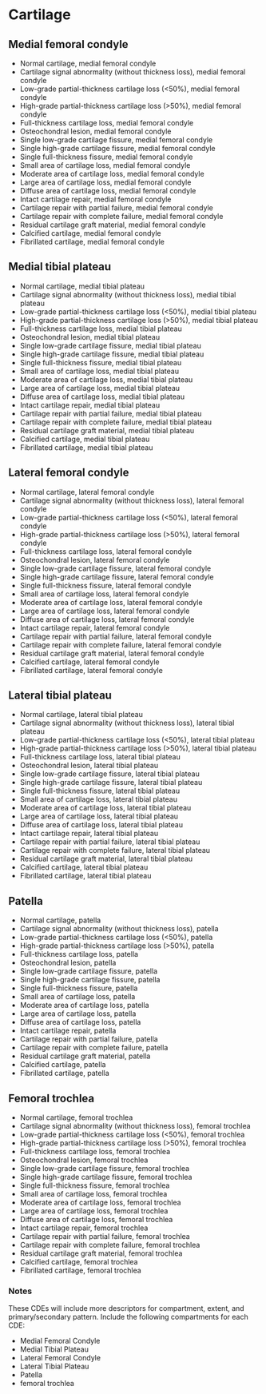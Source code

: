 # Cartilage

## Medial femoral condyle

- Normal cartilage, medial femoral condyle
- Cartilage signal abnormality (without thickness loss), medial femoral condyle
- Low-grade partial-thickness cartilage loss (<50%), medial femoral condyle
- High-grade partial-thickness cartilage loss (>50%), medial femoral condyle
- Full-thickness cartilage loss, medial femoral condyle
- Osteochondral lesion, medial femoral condyle
- Single low-grade cartilage fissure, medial femoral condyle
- Single high-grade cartilage fissure, medial femoral condyle
- Single full-thickness fissure, medial femoral condyle
- Small area of cartilage loss, medial femoral condyle
- Moderate area of cartilage loss, medial femoral condyle
- Large area of cartilage loss, medial femoral condyle
- Diffuse area of cartilage loss, medial femoral condyle
- Intact cartilage repair, medial femoral condyle
- Cartilage repair with partial failure, medial femoral condyle
- Cartilage repair with complete failure, medial femoral condyle
- Residual cartilage graft material, medial femoral condyle
- Calcified cartilage, medial femoral condyle
- Fibrillated cartilage, medial femoral condyle

## Medial tibial plateau

- Normal cartilage, medial tibial plateau
- Cartilage signal abnormality (without thickness loss), medial tibial plateau
- Low-grade partial-thickness cartilage loss (<50%), medial tibial plateau
- High-grade partial-thickness cartilage loss (>50%), medial tibial plateau
- Full-thickness cartilage loss, medial tibial plateau
- Osteochondral lesion, medial tibial plateau
- Single low-grade cartilage fissure, medial tibial plateau
- Single high-grade cartilage fissure, medial tibial plateau
- Single full-thickness fissure, medial tibial plateau
- Small area of cartilage loss, medial tibial plateau
- Moderate area of cartilage loss, medial tibial plateau
- Large area of cartilage loss, medial tibial plateau
- Diffuse area of cartilage loss, medial tibial plateau
- Intact cartilage repair, medial tibial plateau
- Cartilage repair with partial failure, medial tibial plateau
- Cartilage repair with complete failure, medial tibial plateau
- Residual cartilage graft material, medial tibial plateau
- Calcified cartilage, medial tibial plateau
- Fibrillated cartilage, medial tibial plateau

## Lateral femoral condyle

- Normal cartilage, lateral femoral condyle
- Cartilage signal abnormality (without thickness loss), lateral femoral condyle
- Low-grade partial-thickness cartilage loss (<50%), lateral femoral condyle
- High-grade partial-thickness cartilage loss (>50%), lateral femoral condyle
- Full-thickness cartilage loss, lateral femoral condyle
- Osteochondral lesion, lateral femoral condyle
- Single low-grade cartilage fissure, lateral femoral condyle
- Single high-grade cartilage fissure, lateral femoral condyle
- Single full-thickness fissure, lateral femoral condyle
- Small area of cartilage loss, lateral femoral condyle
- Moderate area of cartilage loss, lateral femoral condyle
- Large area of cartilage loss, lateral femoral condyle
- Diffuse area of cartilage loss, lateral femoral condyle
- Intact cartilage repair, lateral femoral condyle
- Cartilage repair with partial failure, lateral femoral condyle
- Cartilage repair with complete failure, lateral femoral condyle
- Residual cartilage graft material, lateral femoral condyle
- Calcified cartilage, lateral femoral condyle
- Fibrillated cartilage, lateral femoral condyle

## Lateral tibial plateau

- Normal cartilage, lateral tibial plateau
- Cartilage signal abnormality (without thickness loss), lateral tibial plateau
- Low-grade partial-thickness cartilage loss (<50%), lateral tibial plateau
- High-grade partial-thickness cartilage loss (>50%), lateral tibial plateau
- Full-thickness cartilage loss, lateral tibial plateau
- Osteochondral lesion, lateral tibial plateau
- Single low-grade cartilage fissure, lateral tibial plateau
- Single high-grade cartilage fissure, lateral tibial plateau
- Single full-thickness fissure, lateral tibial plateau
- Small area of cartilage loss, lateral tibial plateau
- Moderate area of cartilage loss, lateral tibial plateau
- Large area of cartilage loss, lateral tibial plateau
- Diffuse area of cartilage loss, lateral tibial plateau
- Intact cartilage repair, lateral tibial plateau
- Cartilage repair with partial failure, lateral tibial plateau
- Cartilage repair with complete failure, lateral tibial plateau
- Residual cartilage graft material, lateral tibial plateau
- Calcified cartilage, lateral tibial plateau
- Fibrillated cartilage, lateral tibial plateau

## Patella

- Normal cartilage, patella
- Cartilage signal abnormality (without thickness loss), patella
- Low-grade partial-thickness cartilage loss (<50%), patella
- High-grade partial-thickness cartilage loss (>50%), patella
- Full-thickness cartilage loss, patella
- Osteochondral lesion, patella
- Single low-grade cartilage fissure, patella
- Single high-grade cartilage fissure, patella
- Single full-thickness fissure, patella
- Small area of cartilage loss, patella
- Moderate area of cartilage loss, patella
- Large area of cartilage loss, patella
- Diffuse area of cartilage loss, patella
- Intact cartilage repair, patella
- Cartilage repair with partial failure, patella
- Cartilage repair with complete failure, patella
- Residual cartilage graft material, patella
- Calcified cartilage, patella
- Fibrillated cartilage, patella

## Femoral trochlea

- Normal cartilage, femoral trochlea
- Cartilage signal abnormality (without thickness loss), femoral trochlea
- Low-grade partial-thickness cartilage loss (<50%), femoral trochlea
- High-grade partial-thickness cartilage loss (>50%), femoral trochlea
- Full-thickness cartilage loss, femoral trochlea
- Osteochondral lesion, femoral trochlea
- Single low-grade cartilage fissure, femoral trochlea
- Single high-grade cartilage fissure, femoral trochlea
- Single full-thickness fissure, femoral trochlea
- Small area of cartilage loss, femoral trochlea
- Moderate area of cartilage loss, femoral trochlea
- Large area of cartilage loss, femoral trochlea
- Diffuse area of cartilage loss, femoral trochlea
- Intact cartilage repair, femoral trochlea
- Cartilage repair with partial failure, femoral trochlea
- Cartilage repair with complete failure, femoral trochlea
- Residual cartilage graft material, femoral trochlea
- Calcified cartilage, femoral trochlea
- Fibrillated cartilage, femoral trochlea

### Notes

These CDEs will include more descriptors for compartment, extent, and primary/secondary pattern. Include the following compartments for each CDE:

- Medial Femoral Condyle
- Medial Tibial Plateau
- Lateral Femoral Condyle
- Lateral Tibial Plateau
- Patella
- femoral trochlea
